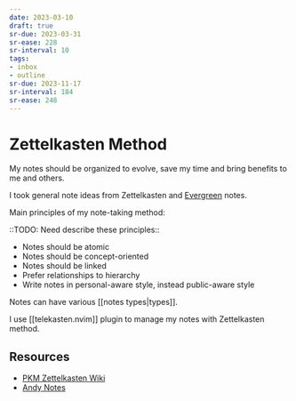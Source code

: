 ```yaml
---
date: 2023-03-10
draft: true
sr-due: 2023-03-31
sr-ease: 228
sr-interval: 10
tags:
- inbox
- outline
sr-due: 2023-11-17
sr-interval: 184
sr-ease: 248
---
```


# Zettelkasten Method

My notes should be organized to evolve, save my time and bring benefits to me
and others.

I took general note ideas from Zettelkasten and
[Evergreen](https://notes.andymatuschak.org/About_these_notes) notes.

Main principles of my note-taking method:

::TODO: Need describe these principles::

- Notes should be atomic
- Notes should be concept-oriented
- Notes should be linked
- Prefer relationships to hierarchy
- Write notes in personal-aware style, instead public-aware style

Notes can have various [[notes types|types]].

I use [[telekasten.nvim]] plugin to manage my notes with
Zettelkasten method.

## Resources

- [PKM Zettelkasten Wiki](https://zk.zettel.page/)
- [Andy Notes](https://notes.andymatuschak.org/About_these_notes)